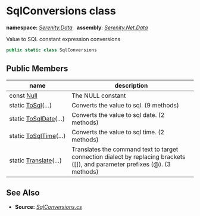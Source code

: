 # SqlConversions class
**namespace:** *[Serenity.Data](../README.md#serenity.data-namespace)*   **assembly**: *[Serenity.Net.Data](../README.md)*

Value to SQL constant expression conversions

```csharp
public static class SqlConversions
```

## Public Members

| name | description |
| --- | --- |
| const [Null](SqlConversions/Null.md) | The NULL constant |
| static [ToSql](SqlConversions/ToSql.md)(…) | Converts the value to sql. (9 methods) |
| static [ToSqlDate](SqlConversions/ToSqlDate.md)(…) | Converts the value to sql date. (2 methods) |
| static [ToSqlTime](SqlConversions/ToSqlTime.md)(…) | Converts the value to sql time. (2 methods) |
| static [Translate](SqlConversions/Translate.md)(…) | Translates the command text to target connection dialect by replacing brackets ([]), and parameter prefixes (@). (3 methods) |

## See Also

* **Source:** *[SqlConversions.cs](https://github.com/serenity-is/Serenity/blob/master/src/Serenity.Net.Data/SqlHelpers/SqlConversions.cs)*
